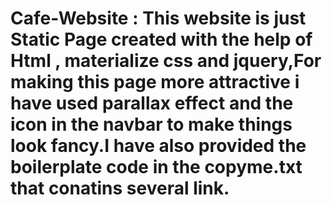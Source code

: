 # Cafe-Website : This website is just Static Page created with the help of Html , materialize css and jquery,For making this page more attractive i have used parallax effect and the icon in the navbar to make things look fancy.I have also provided the boilerplate code in the copyme.txt that conatins several link.
